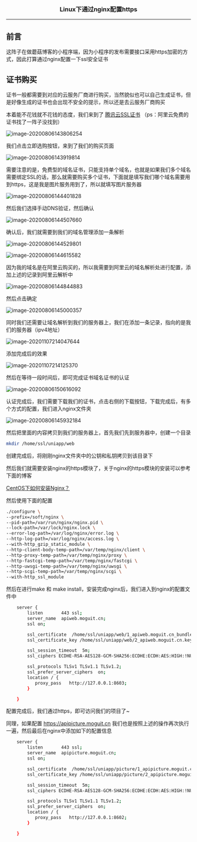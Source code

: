 ### <center>Linux下通过nginx配置https
***
## 前言

这阵子在做蘑菇博客的小程序端，因为小程序的发布需要接口采用https加密的方式，因此打算通过nginx配置一下ssl安全证书

## 证书购买

证书一般都需要到对应的云服务厂商进行购买，当然貌似也可以自己生成证书，但是好像生成的证书也会出现不安全的提示，所以还是去云服务厂商购买

本着能不花钱就不花钱的态度，我们来到了 [腾讯云SSL证书](https://cloud.tencent.com/product/ssl) （ps：阿里云免费的证书找了一阵子没找到）

![image-20200806143806254](https://cdn.losey.top/blog/image-20200806143806254.png)

我们点击立即选购按钮，来到了我们的购买页面

![image-20200806143919814](https://cdn.losey.top/blog/image-20200806143919814.png)

需要注意的是，免费型的域名证书，只能支持单个域名，也就是如果我们多个域名需要绑定SSL的话，那么就需要购买多个证书，下面就是填写我们哪个域名需要用到https，这是我是图片服务用到了，所以就填写图片服务器

![image-20200806144401828](https://cdn.losey.top/blog/image-20200806144401828.png)

然后我们选择手动DNS验证，然后确认

![image-20200806144507660](https://cdn.losey.top/blog/image-20200806144507660.png)

确认后，我们就需要到我们的域名管理添加一条解析

![image-20200806144529801](https://cdn.losey.top/blog/image-20200806144529801.png)

![image-20200806144615582](https://cdn.losey.top/blog/image-20200806144615582.png)

因为我的域名是在阿里云购买的，所以我需要到阿里云的域名解析处进行配置，添加上述的记录到阿里云解析中

![image-20200806144844883](https://cdn.losey.top/blog/image-20200806144844883.png)

然后点击确定

![image-20200806145000357](https://cdn.losey.top/blog/image-20200806145000357.png)

同时我们还需要让域名解析到我们的服务器上，我们在添加一条记录，指向的是我们的服务器（ipv4地址）

![image-20201107214047644](https://cdn.losey.top/blog/image-20201107214047644.png)

添加完成后的效果

![image-20201107214125370](https://cdn.losey.top/blog/image-20201107214125370.png)

然后在等待一段时间后，即可完成证书域名证书的认证

![image-20200806150616092](https://cdn.losey.top/blog/image-20200806150616092.png)

认证完成后，我们需要下载我们的证书，点击右侧的下载按钮，下载完成后，有多个方式的配置，我们进入nginx文件夹

![image-20200806145932184](https://cdn.losey.top/blog/image-20200806145932184.png)

然后把里面的内容拷贝到我们的服务器上，首先我们先到服务器中，创建一个目录

```bash
mkdir /home/ssl/uniapp/web
```

创建完成后，将刚刚nginx文件夹中的公钥和私钥拷贝到该目录下

然后我们就需要安装nginx的https模块了，关于nginx的https模块的安装可以参考下面的博客

 [CentOS下如何安装Nginx？](http://moguit.cn/#/info?blogUid=e8d3e38ba35b4765ae128256eb44e341)

然后使用下面的配置

```bash
./configure \
--prefix=/soft/nginx \
--pid-path=/var/run/nginx/nginx.pid \
--lock-path=/var/lock/nginx.lock \
--error-log-path=/var/log/nginx/error.log \
--http-log-path=/var/log/nginx/access.log \
--with-http_gzip_static_module \
--http-client-body-temp-path=/var/temp/nginx/client \
--http-proxy-temp-path=/var/temp/nginx/proxy \
--http-fastcgi-temp-path=/var/temp/nginx/fastcgi \
--http-uwsgi-temp-path=/var/temp/nginx/uwsgi \
--http-scgi-temp-path=/var/temp/nginx/scgi \
--with-http_ssl_module 
```

然后在进行make  和 make install，安装完成nginx后，我们进入到nginx的配置文件中

```bash
    server {
        listen       443 ssl;
        server_name  apiweb.moguit.cn;
        ssl on;

        ssl_certificate  /home/ssl/uniapp/web/1_apiweb.moguit.cn_bundle.crt;
        ssl_certificate_key /home/ssl/uniapp/web/2_apiweb.moguit.cn.key;

        ssl_session_timeout  5m;
        ssl_ciphers ECDHE-RSA-AES128-GCM-SHA256:ECDHE:ECDH:AES:HIGH:!NULL:!aNULL:!MD5:!ADH:!RC4;

        ssl_protocols TLSv1 TLSv1.1 TLSv1.2;
        ssl_prefer_server_ciphers  on;
        location / {
           proxy_pass   http://127.0.0.1:8603;
        }

    }
```

配置完成后，我们通过https，即可访问我们的项目了~

同理，如果配置  https://apipicture.moguit.cn 我们也是按照上述的操作再次执行一遍，然后最后在nginx中添加如下的配置信息

```bash
    server {
        listen       443 ssl;
        server_name  apipicture.moguit.cn;
        ssl on;

        ssl_certificate  /home/ssl/uniapp/picture/1_apipicture.moguit.cn_bundle.crt;
        ssl_certificate_key /home/ssl/uniapp/picture/2_apipicture.moguit.cn.key;

        ssl_session_timeout  5m;
        ssl_ciphers ECDHE-RSA-AES128-GCM-SHA256:ECDHE:ECDH:AES:HIGH:!NULL:!aNULL:!MD5:!ADH:!RC4;

        ssl_protocols TLSv1 TLSv1.1 TLSv1.2;
        ssl_prefer_server_ciphers  on;
        location / {
           proxy_pass   http://127.0.0.1:8602;
        }

    }
```

